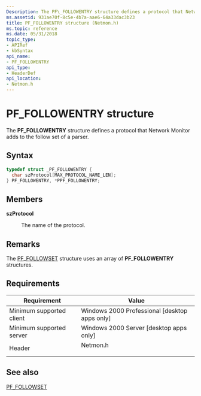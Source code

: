 ```yaml
---
Description: The PF\_FOLLOWENTRY structure defines a protocol that Network Monitor adds to the follow set of a parser.
ms.assetid: 931ae70f-8c5e-4b7a-aae6-64a33dac3b23
title: PF_FOLLOWENTRY structure (Netmon.h)
ms.topic: reference
ms.date: 05/31/2018
topic_type: 
- APIRef
- kbSyntax
api_name: 
- PF_FOLLOWENTRY
api_type: 
- HeaderDef
api_location: 
- Netmon.h
---
```


# PF\_FOLLOWENTRY structure

The **PF\_FOLLOWENTRY** structure defines a protocol that Network Monitor adds to the follow set of a parser.

## Syntax


```C++
typedef struct _PF_FOLLOWENTRY {
  char szProtocol[MAX_PROTOCOL_NAME_LEN];
} PF_FOLLOWENTRY, *PPF_FOLLOWENTRY;
```



## Members

<dl> <dt>

**szProtocol**
</dt> <dd>

The name of the protocol.

</dd> </dl>

## Remarks

The [PF\_FOLLOWSET](pf-followset.md) structure uses an array of **PF\_FOLLOWENTRY** structures.

## Requirements



| Requirement | Value |
|-------------------------------------|-------------------------------------------------------------------------------------|
| Minimum supported client<br/> | Windows 2000 Professional \[desktop apps only\]<br/>                          |
| Minimum supported server<br/> | Windows 2000 Server \[desktop apps only\]<br/>                                |
| Header<br/>                   | <dl> <dt>Netmon.h</dt> </dl> |



## See also

<dl> <dt>

[PF\_FOLLOWSET](pf-followset.md)
</dt> </dl>

 

 




